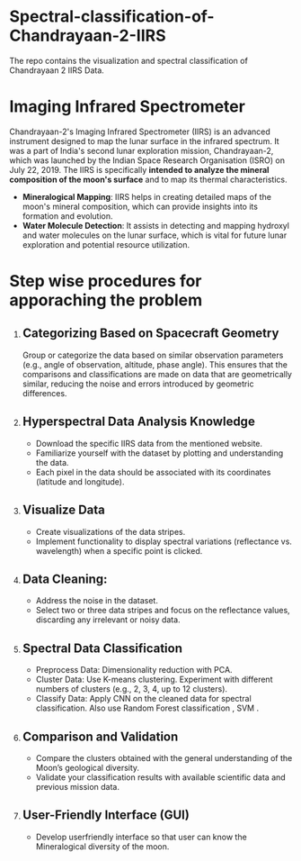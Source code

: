 # Spectral-classification-of-Chandrayaan-2-IIRS
The repo contains the visualization and spectral classification of Chandrayaan 2 IIRS Data.

# Imaging Infrared Spectrometer
Chandrayaan-2's Imaging Infrared Spectrometer (IIRS) is an advanced instrument designed to map the lunar surface in the infrared spectrum. It was a part of India's second lunar exploration mission, Chandrayaan-2, which was launched by the Indian Space Research Organisation (ISRO) on July 22, 2019. The IIRS is specifically **intended to analyze the mineral composition of the moon's surface** and to map its thermal characteristics.
* **Mineralogical Mapping**: IIRS helps in creating detailed maps of the moon's mineral composition, which can provide insights into its formation and evolution.
* **Water Molecule Detection**: It assists in detecting and mapping hydroxyl and water molecules on the lunar surface, which is vital for future lunar exploration and potential resource utilization.

# Step wise procedures for apporaching the problem
1. ## Categorizing Based on Spacecraft Geometry

     Group or categorize the data based on similar observation parameters (e.g., angle of observation, altitude, phase angle). This ensures that the comparisons and classifications are made on data that are geometrically similar, reducing the noise and errors introduced by geometric differences.

2. ## Hyperspectral Data Analysis Knowledge
   * Download the specific IIRS data from the mentioned website.
   * Familiarize yourself with the dataset by plotting and understanding the data.
   * Each pixel in the data should be associated with its coordinates (latitude and longitude).

3. ## Visualize Data 
   * Create visualizations of the data stripes.
   * Implement functionality to display spectral variations (reflectance vs. wavelength) when a specific point is clicked.

4. ## Data Cleaning:

    * Address the noise in the dataset.
    * Select two or three data stripes and focus on the reflectance values, 
      discarding any irrelevant or noisy data.
      


5. ## Spectral Data Classification
     
     * Preprocess Data: Dimensionality reduction with PCA.
     * Cluster Data: Use K-means clustering. Experiment with different numbers 
       of clusters (e.g., 2, 3, 4, up to 12 clusters).
     * Classify Data: Apply CNN on the cleaned data for 
        spectral classification. Also use Random Forest classification , SVM .

6. ## Comparison and Validation
    
    * Compare the clusters obtained with the general understanding of the Moon’s geological diversity.
    * Validate your classification results with available scientific data and previous mission data.
 

7. ## User-Friendly Interface (GUI)
   * Develop userfriendly interface so that user can know the Mineralogical diversity of the moon.

